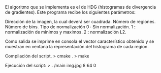 El algoritmo que se implementa es el de HDG (histogramas de divergencia de gradientes).
Este programa recibe los siguientes parámetros:

Dirección de la imagen, la cual deverá ser cuadrada.
Número de regiones.
Número de bins.
Tipo de normalización
    0 : Sin normalización.
    1 : normalización de minimos y maximos.
    2 : normalización L2.

Como salida se imprime en consola el vector característico obtenido y se muestran en ventana 
la representación del histograma de cada region.

Compilación del script.
	> cmake .
	> make

Ejecución del script:
	>  . /main  img.jpg 8 64 0


 
